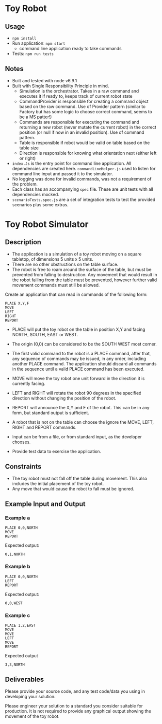 # Toy Robot

## Usage
* `npm install`
* Run application: `npm start`
    * command line application ready to take commands
* Tests: `npm run tests`

## Notes 
* Built and tested with node v6.9.1
* Built with Single Responsibility Principle in mind. 
    * Simulation is the orchestrator. Takes in a raw command and executes it if ready to, keeps track of current robot state
    * CommandProvider is responsible for creating a command object based on the raw command. Use of Provider pattern (similar to Factory but has some logic to choose correct command, seems to be a MS patter!)
    * Commands are responsible for executing the command and returning a new robot (never mutate the current robot) in the correct position (or null if now in an invalid position). Use of command pattern.
    * Table is responsible if robot would be valid on table based on the table size
    * Direction is responsible for knowing what orientation next (either left or right)
* `index.Js` is the entry point for command line application. All dependencies are created here. `commandLineHelper.js` used to listen for command line input and passed it to the simulator.
* No logging was done for invalid commands, was not a requirement of the problem.
* Each class has an accompanying `spec` file. These are unit tests with all dependencies mocked.
* `scenarioTests.spec.js` are a set of integration tests to test the provided scenarios plus some extras.

Toy Robot Simulator
===================

Description
-----------

- The application is a simulation of a toy robot moving on a square tabletop,
  of dimensions 5 units x 5 units.
- There are no other obstructions on the table surface.
- The robot is free to roam around the surface of the table, but must be
  prevented from falling to destruction. Any movement that would result in the
  robot falling from the table must be prevented, however further valid
  movement commands must still be allowed.

Create an application that can read in commands of the following form:

    PLACE X,Y,F
    MOVE
    LEFT
    RIGHT
    REPORT

- PLACE will put the toy robot on the table in position X,Y and facing NORTH,
  SOUTH, EAST or WEST.
- The origin (0,0) can be considered to be the SOUTH WEST most corner.
- The first valid command to the robot is a PLACE command, after that, any
  sequence of commands may be issued, in any order, including another PLACE
  command. The application should discard all commands in the sequence until
  a valid PLACE command has been executed.
- MOVE will move the toy robot one unit forward in the direction it is
  currently facing.
- LEFT and RIGHT will rotate the robot 90 degrees in the specified direction
  without changing the position of the robot.
- REPORT will announce the X,Y and F of the robot. This can be in any form,
  but standard output is sufficient.

- A robot that is not on the table can choose the ignore the MOVE, LEFT, RIGHT
  and REPORT commands.
- Input can be from a file, or from standard input, as the developer chooses.
- Provide test data to exercise the application.

Constraints
-----------

- The toy robot must not fall off the table during movement. This also
  includes the initial placement of the toy robot.
- Any move that would cause the robot to fall must be ignored.

Example Input and Output
------------------------

### Example a

    PLACE 0,0,NORTH
    MOVE
    REPORT

Expected output:

    0,1,NORTH

### Example b

    PLACE 0,0,NORTH
    LEFT
    REPORT

Expected output:

    0,0,WEST

### Example c

    PLACE 1,2,EAST
    MOVE
    MOVE
    LEFT
    MOVE
    REPORT

Expected output

    3,3,NORTH

Deliverables
------------

Please provide your source code, and any test code/data you using in
developing your solution.

Please engineer your solution to a standard you consider suitable for
production. It is not required to provide any graphical output showing the
movement of the toy robot.
